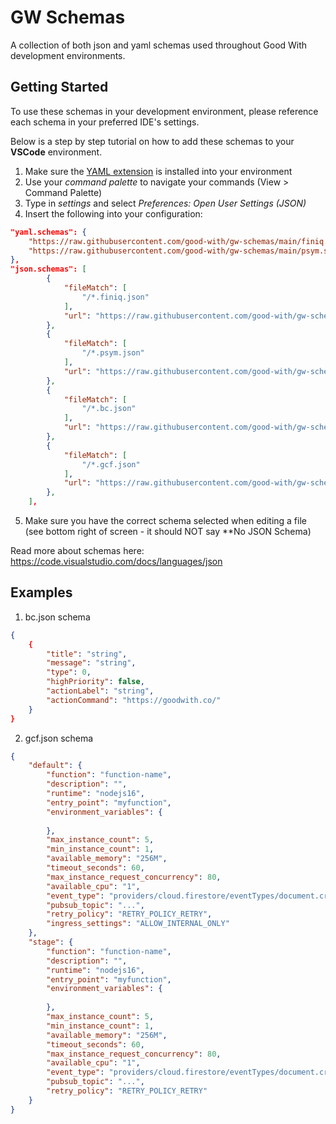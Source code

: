 # GW Schemas
A collection of both json and yaml schemas used throughout Good With development environments.

## Getting Started
To use these schemas in your development environment, please reference each schema in your preferred IDE's settings.

Below is a step by step tutorial on how to add these schemas to your **VSCode** environment.


1. Make sure the [YAML extension](https://marketplace.visualstudio.com/items?itemName=redhat.vscode-yaml) is installed into your environment
2. Use your *command palette* to navigate your commands (View > Command Palette)
3. Type in *settings* and select *Preferences: Open User Settings (JSON)*
4. Insert the following into your configuration:

```json
"yaml.schemas": {
    "https://raw.githubusercontent.com/good-with/gw-schemas/main/finiq.schema.json": "/*.finiq.yaml",
    "https://raw.githubusercontent.com/good-with/gw-schemas/main/psym.schema.json": "/*.psym.yaml"
},
"json.schemas": [
        {
            "fileMatch": [
                "/*.finiq.json"
            ],
            "url": "https://raw.githubusercontent.com/good-with/gw-schemas/main/finiq.schema.json"
        },
        {
            "fileMatch": [
                "/*.psym.json"
            ],
            "url": "https://raw.githubusercontent.com/good-with/gw-schemas/main/psym.schema.json"
        },
        {
            "fileMatch": [
                "/*.bc.json"
            ],
            "url": "https://raw.githubusercontent.com/good-with/gw-schemas/main/bc.schema.json"
        },
        {
            "fileMatch": [
                "/*.gcf.json"
            ],
            "url": "https://raw.githubusercontent.com/good-with/gw-schemas/main/gcf.schema.json"
        },
    ],
```

5. Make sure you have the correct schema selected when editing a file (see bottom right of screen - it should NOT say **No JSON Schema)

Read more about schemas here: https://code.visualstudio.com/docs/languages/json

## Examples

1. bc.json schema
```json
{
    {
        "title": "string",
        "message": "string",
        "type": 0,
        "highPriority": false,
        "actionLabel": "string",
        "actionCommand": "https://goodwith.co/"
    }
}
```

2. gcf.json schema
```json
{
    "default": {
        "function": "function-name",
        "description": "",
        "runtime": "nodejs16",
        "entry_point": "myfunction",
        "environment_variables": {
    
        },
        "max_instance_count": 5,
        "min_instance_count": 1,
        "available_memory": "256M",
        "timeout_seconds": 60,
        "max_instance_request_concurrency": 80,
        "available_cpu": "1",
        "event_type": "providers/cloud.firestore/eventTypes/document.create",
        "pubsub_topic": "...",
        "retry_policy": "RETRY_POLICY_RETRY",
        "ingress_settings": "ALLOW_INTERNAL_ONLY"
    },
    "stage": {
        "function": "function-name",
        "description": "",
        "runtime": "nodejs16",
        "entry_point": "myfunction",
        "environment_variables": {
    
        },
        "max_instance_count": 5,
        "min_instance_count": 1,
        "available_memory": "256M",
        "timeout_seconds": 60,
        "max_instance_request_concurrency": 80,
        "available_cpu": "1",
        "event_type": "providers/cloud.firestore/eventTypes/document.create",
        "pubsub_topic": "...",
        "retry_policy": "RETRY_POLICY_RETRY"
    }
}
```
